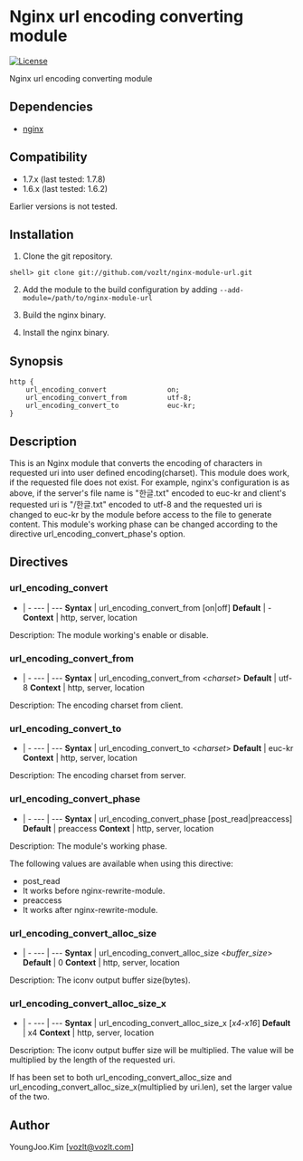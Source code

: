 Nginx url encoding converting module
==========

[![License](http://img.shields.io/badge/license-BSD-brightgreen.svg)](https://github.com/vozlt/nginx-module-url/blob/master/LICENSE)

Nginx url encoding converting module

## Dependencies
* [nginx](http://nginx.org)

## Compatibility
* 1.7.x (last tested: 1.7.8)
* 1.6.x (last tested: 1.6.2)

Earlier versions is not tested.

## Installation

1. Clone the git repository.

  ```
  shell> git clone git://github.com/vozlt/nginx-module-url.git
  ```

2. Add the module to the build configuration by adding 
  `--add-module=/path/to/nginx-module-url`

3. Build the nginx binary.

4. Install the nginx binary.

## Synopsis

```Nginx
http {
    url_encoding_convert               on;
    url_encoding_convert_from          utf-8;
    url_encoding_convert_to            euc-kr;
}
```

## Description
This is an Nginx module that converts the encoding of characters in requested uri into user defined encoding(charset).
This module does work, if the requested file does not exist.
For example, nginx's configuration is as above, if the server's file name is "한글.txt"
encoded to euc-kr and client's requested uri is "/한글.txt" encoded to utf-8 and 
the requested uri is changed to euc-kr by the module before access to the file to generate content.
This module's working phase can be changed according to the directive url_encoding_convert_phase's option.

## Directives

### url_encoding_convert

-   | - 
--- | ---
**Syntax**  | url_encoding_convert_from [on\|off]
**Default** | -
**Context** | http, server, location

Description: The module working's enable or disable.

### url_encoding_convert_from

-   | - 
--- | ---
**Syntax**  | url_encoding_convert_from \<*charset*\>
**Default** | utf-8
**Context** | http, server, location

Description: The encoding charset from client.

### url_encoding_convert_to

-   | - 
--- | ---
**Syntax**  | url_encoding_convert_to \<*charset*\>
**Default** | euc-kr
**Context** | http, server, location

Description: The encoding charset from server.

### url_encoding_convert_phase

-   | - 
--- | ---
**Syntax**  | url_encoding_convert_phase [post_read\|preaccess]
**Default** | preaccess
**Context** | http, server, location

Description: The module's working phase.


The following values are available when using this directive:

* post_read
 * It works before nginx-rewrite-module.
* preaccess
 * It works after nginx-rewrite-module.

### url_encoding_convert_alloc_size

-   | - 
--- | ---
**Syntax**  | url_encoding_convert_alloc_size \<*buffer_size*\>
**Default** | 0
**Context** | http, server, location

Description: The iconv output buffer size(bytes).

### url_encoding_convert_alloc_size_x

-   | - 
--- | ---
**Syntax**  | url_encoding_convert_alloc_size_x [*x4-x16*]
**Default** | x4
**Context** | http, server, location

Description: The iconv output buffer size will be multiplied.
The value will be multiplied by the length of the requested uri.

If has been set to both url_encoding_convert_alloc_size and url_encoding_convert_alloc_size_x(multiplied by uri.len), set the larger value of the two.

## Author
YoungJoo.Kim [<vozlt@vozlt.com>]
